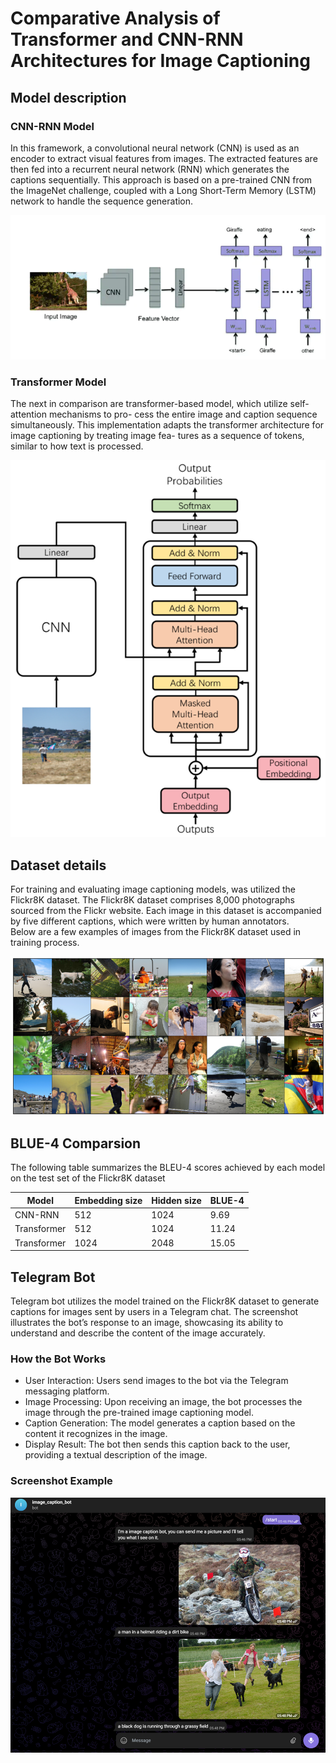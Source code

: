 # Comparative Analysis of Transformer and CNN-RNN Architectures for Image Captioning

## Model description

### CNN-RNN Model

In this framework, a convolutional neural network (CNN) is used as an encoder to
extract visual features from images. The extracted features are then fed into a recurrent neural network
(RNN) which generates the captions sequentially. This approach is based on a pre-trained CNN from the ImageNet challenge, coupled with
a Long Short-Term Memory (LSTM) network to handle the sequence generation.

![](imgs/lstm.png)

### Transformer Model

The next in comparison are transformer-based model, which utilize self-attention mechanisms to pro-
cess the entire image and caption sequence simultaneously.
This implementation adapts the transformer architecture for image captioning by treating image fea-
tures as a sequence of tokens, similar to how text is processed.

![](imgs/transformer.png)

## Dataset details

For training and evaluating image captioning models, was utilized the Flickr8K dataset.
The Flickr8K dataset comprises 8,000 photographs sourced from the Flickr website. Each image in this dataset is accompanied by five different captions, which were written by human annotators.  
Below are a few examples of images from the Flickr8K dataset used in training process.

![](imgs/dataset.png)

## BLUE-4 Comparsion

The following table summarizes the BLEU-4 scores achieved by each model on the test set of the Flickr8K dataset

|Model         | Embedding size | Hidden size | BLUE-4 |
|--------------|----------------|-------------|--------|
| CNN-RNN      |512             |1024         | 9.69   |
| Transformer  |512             |1024         | 11.24  |
| Transformer  |1024            |2048         | 15.05  |

## Telegram Bot

Telegram bot utilizes the model trained on the Flickr8K dataset to generate captions for images sent by users in a Telegram chat. 
The screenshot illustrates the bot’s response to an image, showcasing its ability to understand and describe the content of the image accurately.  

### How the Bot Works

- User Interaction: Users send images to the bot via the Telegram messaging platform.
- Image Processing: Upon receiving an image, the bot processes the image through the pre-trained image captioning model.
- Caption Generation: The model generates a caption based on the content it recognizes in the image.
- Display Result: The bot then sends this caption back to the user, providing a textual description of the image.  

### Screenshot Example

![](imgs/example.png) 
